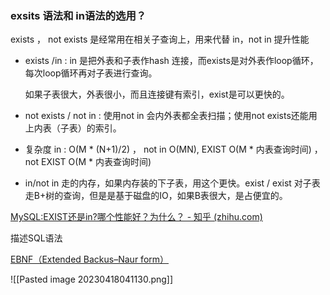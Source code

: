 ### exsits 语法和 in语法的选用？

exists ， not exists 是经常用在相关子查询上，用来代替 in，not in 提升性能

-   exists /in : in 是把外表和子表作hash 连接，而exists是对外表作loop循环，每次loop循环再对子表进行查询。
    
    如果子表很大，外表很小，而且连接键有索引，exist是可以更快的。
    
-   not exists / not in : 使用not in 会内外表都全表扫描；使用not exists还能用上内表（子表）的索引。
    
-   复杂度 in : O(M * (N+1)/2) ， not in O(MN), EXIST O(M * 内表查询时间) ， not EXIST O(M * 内表查询时间)
    
-   in/not in 走的内存，如果内存装的下子表，用这个更快。exist / exist 对子表走B+树的查询，但是是基于磁盘的IO，如果B表很大，是占便宜的。
    

[MySQL:EXIST还是in?哪个性能好？为什么？ - 知乎 (zhihu.com)](https://zhuanlan.zhihu.com/p/110734978)


描述SQL语法

[EBNF（Extended Backus–Naur form）](https://link.zhihu.com/?target=https%3A//en.wikipedia.org/wiki/Extended_Backus%25E2%2580%2593Naur_form)

![[Pasted image 20230418041130.png]]